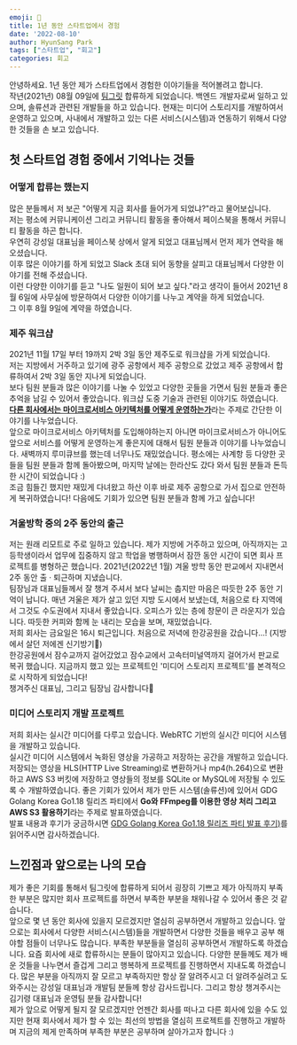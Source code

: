 ```yaml
---
emoji: 🏢
title: 1년 동안 스타트업에서 경험
date: '2022-08-10'
author: HyunSang Park
tags: ["스타트업", "회고"]
categories: 회고
---
```

안녕하세요. 1년 동안 제가 스타트업에서 경험한 이야기들을 적어볼려고 합니다.  
작년(2021년) 08월 09일에 [팀그릿](https://www.teamgrit.kr/) 합류하게 되었습니다. 백엔드 개발자로써 일하고 있으며, 솔류션과 관련된 개발들을 하고 있습니다. 현재는 미디어 스토리지를 개발하여서 운영하고 있으며, 사내에서 개발하고 있는 다른 서비스(시스템)과 연동하기 위해서 다양한 것들을 손 보고 있습니다.  

## 첫 스타트업 경험 중에서 기억나는 것들
### 어떻게 합류는 했는지
많은 분들께서 저 보곤 "어떻게 지금 회사를 들어가게 되었냐?"라고 물어보십니다.  
저는 평소에 커뮤니케이션 그리고 커뮤니티 활동을 좋아해서 페이스북을 통해서 커뮤니티 활동을 하곤 합니다.  
우연히 강성일 대표님을 페이스북 상에서 알게 되었고 대표님께서 먼저 제가 연락을 해 오셨습니다.  
이후 많은 이야기를 하게 되었고 Slack 초대 되어 동향을 살피고 대표님께서 다양한 이야기를 전해 주셨습니다.  
이런 다양한 이야기를 듣고 "나도 일원이 되어 보고 싶다."라고 생각이 들어서 2021년 8월 6일에 사무실에 방문하여서 다양한 이야기를 나누고 계약을 하게 되었습니다.  
그 이후 8월 9일에 계약을 하였습니다.

### 제주 워크샵
2021년 11월 17일 부터 19까지 2박 3일 동안 제주도로 워크샵을 가게 되었습니다.  
저는 지방에서 거주하고 있기에 광주 공항에서 제주 공항으로 갔었고 제주 공항에서 합류하여서 2박 3일 동안 지나게 되었습니다.  
보다 팀원 분들과 많은 이야기를 나눌 수 있었고 다양한 곳들을 가면서 팀원 분들과 좋은 추억을 남길 수 있어서 좋았습니다. 워크샵 도중 기술과 관련된 이야기도 하였습니다.  
[**다른 회사에서는 마이크로서비스 아키텍처를 어떻게 운영하는가**](https://docs.google.com/presentation/d/14PG5irIDjHa12mst20TOBdJHfnf_XQRls8LmpC6F8j4/edit?usp=sharing)라는 주제로 간단한 이야기를 나누었습니다.   
앞으로 마이크로서비스 아키텍처를 도입해야하는지 아니면 마이크로서비스가 아니어도 앞으로 서비스를 어떻게 운영하는게 좋은지에 대해서 팀원 분들과 이야기를 나누었습니다. 새벽까지 루미큐브를 했는데 너무나도 재밌었습니다. 평소에는 
사계항 등 다양한 곳들을 팀원 분들과 함께 돌아봤으며, 마지막 날에는 한라산도 갔다 와서 팀원 분들과 돈득한 시간이 되었습니다 :)  
조금 힘들긴 했지만 재밌게 다녀왔고 하산 이후 바로 제주 공항으로 가서 집으로 안전하게 복귀하였습니다! 다음에도 기회가 있으면 팀원 분들과 함께 가고 싶습니다!

### 겨울방학 중의 2주 동안의 출근
저는 원래 리모트로 주로 일하고 있습니다. 제가 지방에 거주하고 있으며, 아직까지는 고등학생이라서 업무에 집중하지 않고 학업을 병행하며서 잠깐 동안 시간이 되면 회사 프로젝트를 병형하곤 했습니다.
2021년(2022년 1월) 겨울 방학 동안 판교에서 지내면서 2주 동안 출 · 퇴근하며 지냈습니다.  
팀장님과 대표님들께서 잘 챙겨 주셔서 보다 날씨는 춥지만 마음은 따듯한 2주 동안 기억이 납니다.  매년 겨울은 제가 살고 있던 지방 도시에서 보냈는데, 처음으로 타 지역에서 그것도 수도권에서 지내서 좋았습니다. 오피스가 있는 층에 창문이 큰 라운지가 있습니다. 따듯한 커피와 함께 눈 내리는 모습을 보며, 재밌었습니다.  
저희 회사는 금요일은 16시 퇴근입니다. 처음으로 저녁에 한강공원을 갔습니다...! (지방에서 살던 저에겐 신기방기🤩)  
한강공원에서 잠수교까지 걸어갔었고 잠수교에서 고속터미널역까지 걸어가서 판교로 복귀 했습니다. 지금까지 했고 있는 프로젝트인 '미디어 스토리지 프로젝트'를 본격적으로 시작하게 되었습니다!  
챙겨주신 대표님, 그리고 팀장님 감사합니다🤍

### 미디어 스토리지 개발 프로젝트
저희 회사는 실시간 미디어를 다루고 있습니다. WebRTC 기반의 실시간 미디어 시스템을 개발하고 있습니다.  
실시간 미디어 시스템에서 녹화된 영상을 가공하고 저장하는 공간을 개발하고 있습니다.  
저장되는 영상을 HLS(HTTP Live Streaming)로 변환하거나 mp4(h.264)으로 변환하고 AWS S3 버킷에 저장하고 영상들의 정보를 SQLite or MySQL에 저장될 수 있도록 수 개발하였습니다.
좋은 기회가 있어서 제가 만든 시스템(솔류션)에 있어서 GDG Golang Korea Go1.18 릴리즈 파티에서 **Go와 FFmpeg를 이용한 영상 처리 그리고 AWS S3 활용하기**라는 주제로 발표하였습니다.  
발표 내용과 후기가 궁금하시면 [GDG Golang Korea Go1.18 릴리즈 파티 발표 후기)](https://blog.teamgrit.kr/2022/04/20/gdg-golang-korea.html)를 읽어주시면 감사하겠습니다.  

## 느낀점과 앞으로는 나의 모습
제가 좋은 기회를 통해서 팀그릿에 합류하게 되어서 굉장히 기쁘고 제가 아직까지 부족한 부분은 많지만 회사 프로젝트를 하면서 부족한 부분을 채워나갈 수 있어서 좋은 것 같습니다.  
앞으로 몇 년 동안 회사에 있을지 모르겠지만 열심히 공부하면서 개발하고 있습니다. 
앞으로는 회사에서 다양한 서비스(시스템)들을 개발하면서 다양한 것들을 배우고 공부 해야할 점들이 너무나도 많습니다. 부족한 부분들을 열심히 공부하면서 개발하도록 하겠습니다.
요즘 회사에 새로 합류하시는 분들이 많아지고 있습니다. 다양한 분들께도 제가 배운 것들을 나누면서 즐겁게 그리고 행복하게 프로젝트를 진행하면서 지내도록 하겠습니다. 많은 부분을 아직까지 잘 모르고 부족하지만 항상 잘 알려주시고 더 알려주실려고 도와주시는 강성일 대표님과 개발팀 분들께 항상 감사드립니다. 그리고 항상 챙겨주시는 김기령 대표님과 운영팀 분들 감사합니다!  
제가 앞으로 어떻게 될지 잘 모르겠지만 언젠간 회사를 떠나고 다른 회사에 있을 수도 있지만 현재 회사에서 제가 할 수 있는 최선의 방법을 열심히 프로젝트를 진행하고 개발하며 지금의 제게 만족하며 부족한 부분은 공부하며 살아가고자 합니다 :)  